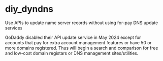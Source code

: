 # diy_dyndns
Use APIs to update name server records without using for-pay DNS update services

GoDaddy disabled their API update service in May 2024 except for accounts that pay for extra account management features or have 50 or more domains registered. Thus will begin a search and comparison for free and low-cost domain registars or DNS management sites/utilities.

